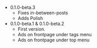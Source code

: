- 0.1.0-beta.3
  - Fixes in-between-posts
  - Adds Polish
- 0.1.0-beta.1 & 0.1.0-beta.2
  - First version.
  - Ads on frontpage under tags menu
  - Ads on frontpage under top menu
